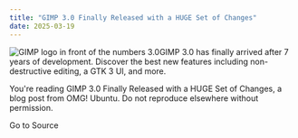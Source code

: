 ```yaml
---
title: "GIMP 3.0 Finally Released with a HUGE Set of Changes"
date: 2025-03-19
---
```


![GIMP logo in front of the numbers 3.0](https://i0.wp.com/www.omgubuntu.co.uk/wp-content/uploads/2024/11/gimp-3.0-hero.jpg?resize=406%2C232&ssl=1)GIMP 3.0 has finally arrived after 7 years of development. Discover the best new features including non-destructive editing, a GTK 3 UI, and more.

You're reading GIMP 3.0 Finally Released with a HUGE Set of Changes, a blog post from OMG! Ubuntu. Do not reproduce elsewhere without permission.

Go to Source
